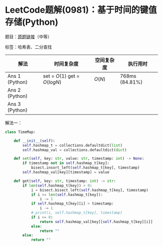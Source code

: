 # LeetCode题解(0981)：基于时间的键值存储(Python)

题目：[原题链接](https://leetcode-cn.com/problems/time-based-key-value-store/)（中等）

标签：哈希表、二分查找

| 解法           | 时间复杂度                   | 空间复杂度 | 执行用时       |
| -------------- | ---------------------------- | ---------- | -------------- |
| Ans 1 (Python) | set = $O(1)$ get = $O(logN)$ | $O(N)$     | 768ms (84.81%) |
| Ans 2 (Python) |                              |            |                |
| Ans 3 (Python) |                              |            |                |

解法一：

```python
class TimeMap:

    def __init__(self):
        self.hashmap_t = collections.defaultdict(list)
        self.hashmap_val = collections.defaultdict(dict)

    def set(self, key: str, value: str, timestamp: int) -> None:
        if timestamp not in self.hashmap_t[key]:
            bisect.insort_left(self.hashmap_t[key], timestamp)
        self.hashmap_val[key][timestamp] = value

    def get(self, key: str, timestamp: int) -> str:
        if len(self.hashmap_t[key]) > 0:
            i = bisect.bisect_left(self.hashmap_t[key], timestamp)
            if i >= len(self.hashmap_t[key]):
                i -= 1
            if self.hashmap_t[key][i] > timestamp:
                i -= 1
            # print(i, self.hashmap_t[key], timestamp)
            if i >= 0:
                return self.hashmap_val[key][self.hashmap_t[key][i]]
            else:
                return ""
        else:
            return ""
```